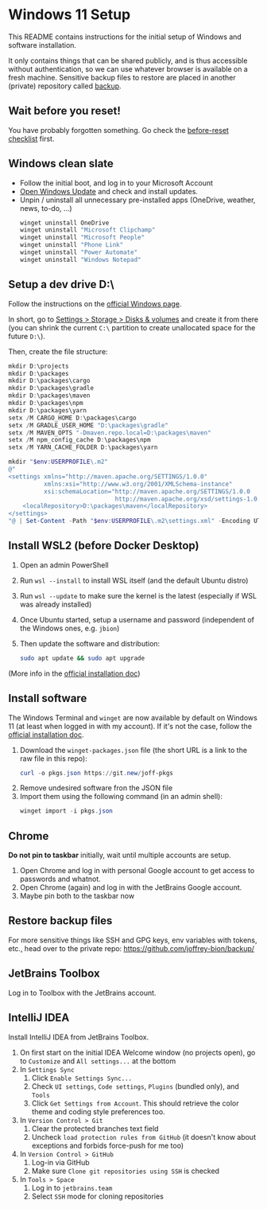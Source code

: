 # Windows 11 Setup

This README contains instructions for the initial setup of Windows and software installation.

It only contains things that can be shared publicly, and is thus accessible without authentication, so we can use 
whatever browser is available on a fresh machine.
Sensitive backup files to restore are placed in another (private) repository called
[backup](https://github.com/joffrey-bion/backup).

## Wait before you reset!

You have probably forgotten something. Go check the [before-reset checklist](./before-reset.md) first.

## Windows clean slate

* Follow the initial boot, and log in to your Microsoft Account
* [Open Windows Update](ms-settings:windowsupdate) and check and install updates.
* Unpin / uninstall all unnecessary pre-installed apps (OneDrive, weather, news, to-do, ...)
  ```powershell
  winget uninstall OneDrive
  winget uninstall "Microsoft Clipchamp"
  winget uninstall "Microsoft People"
  winget uninstall "Phone Link"
  winget uninstall "Power Automate"
  winget uninstall "Windows Notepad"
  ```

## Setup a dev drive D:\

Follow the instructions on the [official Windows page](https://learn.microsoft.com/en-us/windows/dev-drive/).

In short, go to [Settings > Storage > Disks & volumes](ms-settings:disksandvolumes) and create it from there (you can shrink the current `C:\` partition to create unallocated space for the future `D:\`).

Then, create the file structure:

```powershell
mkdir D:\projects
mkdir D:\packages
mkdir D:\packages\cargo
mkdir D:\packages\gradle
mkdir D:\packages\maven
mkdir D:\packages\npm
mkdir D:\packages\yarn
setx /M CARGO_HOME D:\packages\cargo
setx /M GRADLE_USER_HOME "D:\packages\gradle"
setx /M MAVEN_OPTS "-Dmaven.repo.local=D:\packages\maven"
setx /M npm_config_cache D:\packages\npm
setx /M YARN_CACHE_FOLDER D:\packages\yarn

mkdir "$env:USERPROFILE\.m2"
@"
<settings xmlns="http://maven.apache.org/SETTINGS/1.0.0"
          xmlns:xsi="http://www.w3.org/2001/XMLSchema-instance"
          xsi:schemaLocation="http://maven.apache.org/SETTINGS/1.0.0 
                              http://maven.apache.org/xsd/settings-1.0.0.xsd">
    <localRepository>D:\packages\maven</localRepository>
</settings>
"@ | Set-Content -Path "$env:USERPROFILE\.m2\settings.xml" -Encoding UTF8

```


## Install WSL2 (before Docker Desktop)

1. Open an admin PowerShell
2. Run `wsl --install` to install WSL itself (and the default Ubuntu distro)
3. Run `wsl --update` to make sure the kernel is the latest (especially if WSL was already installed)
4. Once Ubuntu started, setup a username and password (independent of the Windows ones, e.g. `jbion`)
5. Then update the software and distribution:
   
   ```bash
   sudo apt update && sudo apt upgrade
   ```

(More info in the [official installation doc](https://docs.microsoft.com/en-us/windows/wsl/install))

## Install software

The Windows Terminal and `winget` are now available by default on Windows 11 (at least when logged in with my account).
If it's not the case, follow the [official installation doc](https://learn.microsoft.com/en-us/windows/package-manager/winget/).

1. Download the `winget-packages.json` file (the short URL is a link to the raw file in this repo):
   ```powershell
   curl -o pkgs.json https://git.new/joff-pkgs
   ```
2. Remove undesired software fron the JSON file
3. Import them using the following command (in an admin shell):
   ```powershell
   winget import -i pkgs.json
   ```

## Chrome

**Do not pin to taskbar** initially, wait until multiple accounts are setup.

1. Open Chrome and log in with personal Google account to get access to passwords and whatnot.
2. Open Chrome (again) and log in with the JetBrains Google account.
3. Maybe pin both to the taskbar now

## Restore backup files

For more sensitive things like SSH and GPG keys, env variables with tokens, etc., head over to the private repo:
https://github.com/joffrey-bion/backup/

## JetBrains Toolbox

Log in to Toolbox with the JetBrains account.

## IntelliJ IDEA

Install IntelliJ IDEA from JetBrains Toolbox.

1. On first start on the initial IDEA Welcome window (no projects open), go to `Customize` and `All settings...` at the bottom
2. In `Settings Sync`
   1. Click `Enable Settings Sync...`
   2. Check `UI settings`, `Code settings`, `Plugins` (bundled only), and `Tools`
   3. Click `Get Settings from Account`. This should retrieve the color theme and coding style preferences too.
3. In `Version Control > Git`
   1. Clear the protected branches text field
   2. Uncheck `load protection rules from GitHub` (it doesn't know about exceptions and forbids force-push for me too)
4. In `Version Control > GitHub`
   1. Log-in via GitHub
   2. Make sure `Clone git repositories using SSH` is checked
5. In `Tools > Space`
   1. Log in to `jetbrains.team`
   2. Select `SSH` mode for cloning repositories
